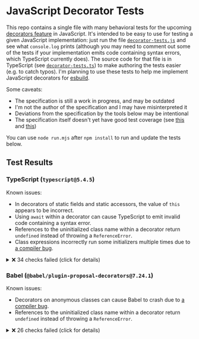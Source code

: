 # JavaScript Decorator Tests

This repo contains a single file with many behavioral tests for the upcoming [decorators feature](https://github.com/tc39/proposal-decorators) in JavaScript. It's intended to be easy to use for testing a given JavaScript implementation: just run the file [`decorator-tests.js`](./decorator-tests.js) and see what `console.log` prints (although you may need to comment out some of the tests if your implementation emits code containing syntax errors, which TypeScript currently does). The source code for that file is in TypeScript (see [`decorator-tests.ts`](./decorator-tests.ts)) to make authoring the tests easier (e.g. to catch typos). I'm planning to use these tests to help me implement JavaScript decorators for [esbuild](https://github.com/evanw/esbuild).

Some caveats:

* The specification is still a work in progress, and may be outdated
* I'm not the author of the specification and I may have misinterpreted it
* Deviations from the specification by the tools below may be intentional
* The specification itself doesn't yet have good test coverage (see [this](https://github.com/tc39/test262/issues/3997) and [this](https://github.com/tc39/test262/issues/4042))

You can use `node run.mjs` after `npm install` to run and update the tests below.

## Test Results

### TypeScript (`typescript@5.4.5`)

Known issues:

* In decorators of static fields and static accessors, the value of `this` appears to be incorrect.
* Using `await` within a decorator can cause TypeScript to emit invalid code containing a syntax error.
* References to the uninitialized class name within a decorator return `undefined` instead of throwing a `ReferenceError`.
* Class expressions incorrectly run some initializers multiple times due to [a compiler bug](https://github.com/microsoft/TypeScript/issues/58436).

<details>
<summary>❌ 34 checks failed (click for details)</summary>

```
❌ Decorator list evaluation: "this" (class statement)
  Code: _classThis_1.foo(5)
  Throws: TypeError: _classThis_1.foo is not a function

❌ Decorator list evaluation: "this" (class statement)
  Code: _classThis_1.foo(11)
  Throws: TypeError: _classThis_1.foo is not a function

❌ Decorator list evaluation: "this" (class statement)
  Code: '' + log
  Expected: "0,1,2,3,4,5,6,7,8,9,10,11"
  Observed: "0,1,2,3,4,6,7,8,9,10"

❌ Decorator list evaluation: "this" (class expression)
  Code: _classThis_1.foo(5)
  Throws: TypeError: _classThis_1.foo is not a function

❌ Decorator list evaluation: "this" (class expression)
  Code: _classThis_1.foo(11)
  Throws: TypeError: _classThis_1.foo is not a function

❌ Decorator list evaluation: "this" (class expression)
  Code: '' + log
  Expected: "0,1,2,3,4,5,6,7,8,9,10,11"
  Observed: "0,1,2,3,4,6,7,8,9,10"

❌ Decorator list evaluation: "await" (class statement)
  Throws: SyntaxError: "await" can only be used inside an "async" function

❌ Decorator list evaluation: "await" (class expression)
  Throws: SyntaxError: "await" can only be used inside an "async" function

❌ Decorator list evaluation: Class binding (class statement)
  Code: error instanceof ReferenceError
  Expected: true
  Observed: false

❌ Decorator list evaluation: Class binding (class statement)
  Code: error instanceof ReferenceError
  Expected: true
  Observed: false

❌ Decorator list evaluation: Class binding (class statement)
  Code: error instanceof ReferenceError
  Expected: true
  Observed: false

❌ Decorator list evaluation: Class binding (class statement)
  Code: error instanceof ReferenceError
  Expected: true
  Observed: false

❌ Decorator list evaluation: Class binding (class statement)
  Code: error instanceof ReferenceError
  Expected: true
  Observed: false

❌ Decorator list evaluation: Class binding (class statement)
  Code: error instanceof ReferenceError
  Expected: true
  Observed: false

❌ Decorator list evaluation: Class binding (class statement)
  Code: error instanceof ReferenceError
  Expected: true
  Observed: false

❌ Decorator list evaluation: Class binding (class statement)
  Code: error instanceof ReferenceError
  Expected: true
  Observed: false

❌ Decorator list evaluation: Class binding (class statement)
  Code: error instanceof ReferenceError
  Expected: true
  Observed: false

❌ Decorator list evaluation: Class binding (class statement)
  Code: error instanceof ReferenceError
  Expected: true
  Observed: false

❌ Decorator list evaluation: Class binding (class statement)
  Code: error instanceof ReferenceError
  Expected: true
  Observed: false

❌ Decorator list evaluation: Class binding (class statement)
  Code: firstFn()
  Expected: null
  Observed: class

❌ Decorator list evaluation: Class binding (class expression)
  Code: error instanceof ReferenceError
  Expected: true
  Observed: false

❌ Decorator list evaluation: Class binding (class expression)
  Code: error instanceof ReferenceError
  Expected: true
  Observed: false

❌ Decorator list evaluation: Class binding (class expression)
  Code: error instanceof ReferenceError
  Expected: true
  Observed: false

❌ Decorator list evaluation: Class binding (class expression)
  Code: error instanceof ReferenceError
  Expected: true
  Observed: false

❌ Decorator list evaluation: Class binding (class expression)
  Code: error instanceof ReferenceError
  Expected: true
  Observed: false

❌ Decorator list evaluation: Class binding (class expression)
  Code: error instanceof ReferenceError
  Expected: true
  Observed: false

❌ Decorator list evaluation: Class binding (class expression)
  Code: error instanceof ReferenceError
  Expected: true
  Observed: false

❌ Decorator list evaluation: Class binding (class expression)
  Code: error instanceof ReferenceError
  Expected: true
  Observed: false

❌ Decorator list evaluation: Class binding (class expression)
  Code: error instanceof ReferenceError
  Expected: true
  Observed: false

❌ Decorator list evaluation: Class binding (class expression)
  Code: error instanceof ReferenceError
  Expected: true
  Observed: false

❌ Decorator list evaluation: Class binding (class expression)
  Code: error instanceof ReferenceError
  Expected: true
  Observed: false

❌ Decorator list evaluation: Class binding (class expression)
  Code: error instanceof ReferenceError
  Expected: true
  Observed: false

❌ Initializer order (public members, class expression)
  Code: log + ''
  Expected: "start,extends,M1,M2,G1,G2,S1,S2,A1,A2,m1,m2,g1,g2,s1,s2,a1,a2,F1,F2,f1,f2,c1,c2,M3,M4,M5,M6,G3,G4,G5,G6,S3,S4,S5,S6,static:start,F7,F8,F3,F4,F5,F6,A7,A8,A3,A4,A5,A6,static:end,c3,c4,c5,c6,after,ctor:start,m3,m4,m5,m6,g3,g4,g5,g6,s3,s4,s5,s6,f7,f8,f3,f4,f5,f6,a7,a8,a3,a4,a5,a6,ctor:end,end"
  Observed: "start,extends,M1,M2,G1,G2,S1,S2,A1,A2,m1,m2,g1,g2,s1,s2,a1,a2,F1,F2,f1,f2,c1,c2,M3,M4,M5,M6,G3,G4,G5,G6,S3,S4,S5,S6,static:start,F7,F8,F3,F4,F5,F6,A7,A8,A3,A4,A5,A6,static:end,c3,c4,c5,c6,F7,F8,F3,F4,F5,F6,A7,A8,after,ctor:start,m3,m4,m5,m6,g3,g4,g5,g6,s3,s4,s5,s6,f7,f8,f3,f4,f5,f6,a7,a8,a3,a4,a5,a6,ctor:end,end"

❌ Initializer order (private members, class expression)
  Code: log + ''
  Expected: "start,extends,M1,M2,G1,G2,S1,S2,A1,A2,m1,m2,g1,g2,s1,s2,a1,a2,F1,F2,f1,f2,c1,c2,M3,M4,M5,M6,G3,G4,G5,G6,S3,S4,S5,S6,static:start,F7,F8,F3,F4,F5,F6,A7,A8,A3,A4,A5,A6,static:end,c3,c4,c5,c6,after,ctor:start,m3,m4,m5,m6,g3,g4,g5,g6,s3,s4,s5,s6,f7,f8,f3,f4,f5,f6,a7,a8,a3,a4,a5,a6,ctor:end,end"
  Observed: "start,extends,M1,M2,G1,G2,S1,S2,A1,A2,m1,m2,g1,g2,s1,s2,a1,a2,F1,F2,f1,f2,c1,c2,M3,M4,M5,M6,G3,G4,G5,G6,S3,S4,S5,S6,static:start,F7,F8,F3,F4,F5,F6,A7,A8,A3,A4,A5,A6,static:end,c3,c4,c5,c6,F7,F8,F3,F4,F5,F6,A7,A8,after,ctor:start,m3,m4,m5,m6,g3,g4,g5,g6,s3,s4,s5,s6,f7,f8,f3,f4,f5,f6,a7,a8,a3,a4,a5,a6,ctor:end,end"

❌ 34 checks failed
```

</details>

### Babel (`@babel/plugin-proposal-decorators@7.24.1`)

Known issues:

* Decorators on anonymous classes can cause Babel to crash due to [a compiler bug](https://github.com/babel/babel/issues/16473).
* References to the uninitialized class name within a decorator return `undefined` instead of throwing a `ReferenceError`.

<details>
<summary>❌ 26 checks failed (click for details)</summary>

```
❌ Decorator list evaluation: Computed names (class expression)
  Throws: unknown file: Property object of MemberExpression expected node to be of a type ["Expression","Super"] but instead got undefined

❌ Decorator list evaluation: "this" (class expression)
  Throws: unknown file: Property object of MemberExpression expected node to be of a type ["Expression","Super"] but instead got undefined

❌ Decorator list evaluation: "await" (class expression)
  Throws: unknown file: Property object of MemberExpression expected node to be of a type ["Expression","Super"] but instead got undefined

❌ Decorator list evaluation: Outer private name (class expression)
  Throws: unknown file: Property object of MemberExpression expected node to be of a type ["Expression","Super"] but instead got undefined

❌ Decorator list evaluation: Class binding (class statement)
  Code: error instanceof ReferenceError
  Expected: true
  Observed: false

❌ Decorator list evaluation: Class binding (class statement)
  Code: error instanceof ReferenceError
  Expected: true
  Observed: false

❌ Decorator list evaluation: Class binding (class statement)
  Code: error instanceof ReferenceError
  Expected: true
  Observed: false

❌ Decorator list evaluation: Class binding (class statement)
  Code: error instanceof ReferenceError
  Expected: true
  Observed: false

❌ Decorator list evaluation: Class binding (class statement)
  Code: error instanceof ReferenceError
  Expected: true
  Observed: false

❌ Decorator list evaluation: Class binding (class statement)
  Code: error instanceof ReferenceError
  Expected: true
  Observed: false

❌ Decorator list evaluation: Class binding (class statement)
  Code: error instanceof ReferenceError
  Expected: true
  Observed: false

❌ Decorator list evaluation: Class binding (class statement)
  Code: error instanceof ReferenceError
  Expected: true
  Observed: false

❌ Decorator list evaluation: Class binding (class statement)
  Code: error instanceof ReferenceError
  Expected: true
  Observed: false

❌ Decorator list evaluation: Class binding (class statement)
  Code: error instanceof ReferenceError
  Expected: true
  Observed: false

❌ Decorator list evaluation: Class binding (class expression)
  Code: error instanceof ReferenceError
  Expected: true
  Observed: false

❌ Decorator list evaluation: Class binding (class expression)
  Code: error instanceof ReferenceError
  Expected: true
  Observed: false

❌ Decorator list evaluation: Class binding (class expression)
  Code: error instanceof ReferenceError
  Expected: true
  Observed: false

❌ Decorator list evaluation: Class binding (class expression)
  Code: error instanceof ReferenceError
  Expected: true
  Observed: false

❌ Decorator list evaluation: Class binding (class expression)
  Code: error instanceof ReferenceError
  Expected: true
  Observed: false

❌ Decorator list evaluation: Class binding (class expression)
  Code: error instanceof ReferenceError
  Expected: true
  Observed: false

❌ Decorator list evaluation: Class binding (class expression)
  Code: error instanceof ReferenceError
  Expected: true
  Observed: false

❌ Decorator list evaluation: Class binding (class expression)
  Code: error instanceof ReferenceError
  Expected: true
  Observed: false

❌ Decorator list evaluation: Class binding (class expression)
  Code: error instanceof ReferenceError
  Expected: true
  Observed: false

❌ Decorator list evaluation: Class binding (class expression)
  Code: error instanceof ReferenceError
  Expected: true
  Observed: false

❌ Decorator list evaluation: Class binding (class expression)
  Code: error instanceof ReferenceError
  Expected: true
  Observed: false

❌ Decorator list evaluation: Class binding (class expression)
  Code: error instanceof ReferenceError
  Expected: true
  Observed: false

❌ 26 checks failed
```

</details>
